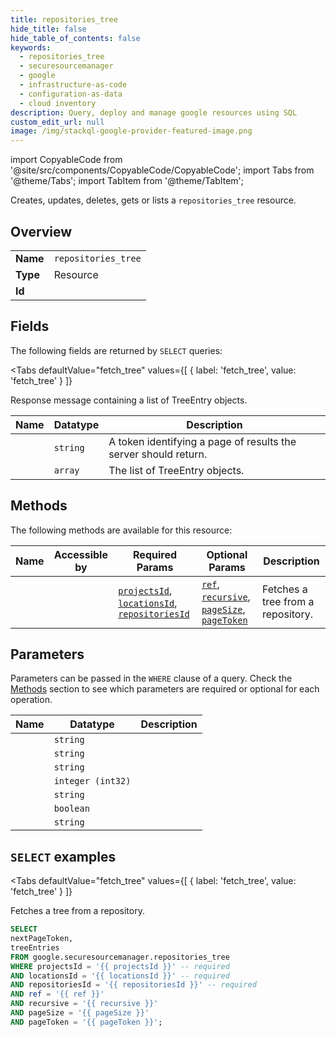 ```yaml
--- 
title: repositories_tree
hide_title: false
hide_table_of_contents: false
keywords:
  - repositories_tree
  - securesourcemanager
  - google
  - infrastructure-as-code
  - configuration-as-data
  - cloud inventory
description: Query, deploy and manage google resources using SQL
custom_edit_url: null
image: /img/stackql-google-provider-featured-image.png
---
```


import CopyableCode from '@site/src/components/CopyableCode/CopyableCode';
import Tabs from '@theme/Tabs';
import TabItem from '@theme/TabItem';

Creates, updates, deletes, gets or lists a <code>repositories_tree</code> resource.

## Overview
<table><tbody>
<tr><td><b>Name</b></td><td><code>repositories_tree</code></td></tr>
<tr><td><b>Type</b></td><td>Resource</td></tr>
<tr><td><b>Id</b></td><td><CopyableCode code="google.securesourcemanager.repositories_tree" /></td></tr>
</tbody></table>

## Fields

The following fields are returned by `SELECT` queries:

<Tabs
    defaultValue="fetch_tree"
    values={[
        { label: 'fetch_tree', value: 'fetch_tree' }
    ]}
>
<TabItem value="fetch_tree">

Response message containing a list of TreeEntry objects.

<table>
<thead>
    <tr>
    <th>Name</th>
    <th>Datatype</th>
    <th>Description</th>
    </tr>
</thead>
<tbody>
<tr>
    <td><CopyableCode code="nextPageToken" /></td>
    <td><code>string</code></td>
    <td>A token identifying a page of results the server should return.</td>
</tr>
<tr>
    <td><CopyableCode code="treeEntries" /></td>
    <td><code>array</code></td>
    <td>The list of TreeEntry objects.</td>
</tr>
</tbody>
</table>
</TabItem>
</Tabs>

## Methods

The following methods are available for this resource:

<table>
<thead>
    <tr>
    <th>Name</th>
    <th>Accessible by</th>
    <th>Required Params</th>
    <th>Optional Params</th>
    <th>Description</th>
    </tr>
</thead>
<tbody>
<tr>
    <td><a href="#fetch_tree"><CopyableCode code="fetch_tree" /></a></td>
    <td><CopyableCode code="select" /></td>
    <td><a href="#parameter-projectsId"><code>projectsId</code></a>, <a href="#parameter-locationsId"><code>locationsId</code></a>, <a href="#parameter-repositoriesId"><code>repositoriesId</code></a></td>
    <td><a href="#parameter-ref"><code>ref</code></a>, <a href="#parameter-recursive"><code>recursive</code></a>, <a href="#parameter-pageSize"><code>pageSize</code></a>, <a href="#parameter-pageToken"><code>pageToken</code></a></td>
    <td>Fetches a tree from a repository.</td>
</tr>
</tbody>
</table>

## Parameters

Parameters can be passed in the `WHERE` clause of a query. Check the [Methods](#methods) section to see which parameters are required or optional for each operation.

<table>
<thead>
    <tr>
    <th>Name</th>
    <th>Datatype</th>
    <th>Description</th>
    </tr>
</thead>
<tbody>
<tr id="parameter-locationsId">
    <td><CopyableCode code="locationsId" /></td>
    <td><code>string</code></td>
    <td></td>
</tr>
<tr id="parameter-projectsId">
    <td><CopyableCode code="projectsId" /></td>
    <td><code>string</code></td>
    <td></td>
</tr>
<tr id="parameter-repositoriesId">
    <td><CopyableCode code="repositoriesId" /></td>
    <td><code>string</code></td>
    <td></td>
</tr>
<tr id="parameter-pageSize">
    <td><CopyableCode code="pageSize" /></td>
    <td><code>integer (int32)</code></td>
    <td></td>
</tr>
<tr id="parameter-pageToken">
    <td><CopyableCode code="pageToken" /></td>
    <td><code>string</code></td>
    <td></td>
</tr>
<tr id="parameter-recursive">
    <td><CopyableCode code="recursive" /></td>
    <td><code>boolean</code></td>
    <td></td>
</tr>
<tr id="parameter-ref">
    <td><CopyableCode code="ref" /></td>
    <td><code>string</code></td>
    <td></td>
</tr>
</tbody>
</table>

## `SELECT` examples

<Tabs
    defaultValue="fetch_tree"
    values={[
        { label: 'fetch_tree', value: 'fetch_tree' }
    ]}
>
<TabItem value="fetch_tree">

Fetches a tree from a repository.

```sql
SELECT
nextPageToken,
treeEntries
FROM google.securesourcemanager.repositories_tree
WHERE projectsId = '{{ projectsId }}' -- required
AND locationsId = '{{ locationsId }}' -- required
AND repositoriesId = '{{ repositoriesId }}' -- required
AND ref = '{{ ref }}'
AND recursive = '{{ recursive }}'
AND pageSize = '{{ pageSize }}'
AND pageToken = '{{ pageToken }}';
```
</TabItem>
</Tabs>
